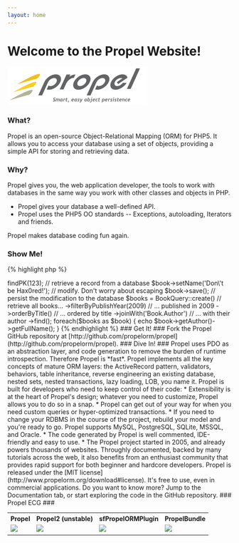 ```yaml
---
layout: home
---
```


# Welcome to the Propel Website! #

![Propel logo](./images/propel-logo.png)

### What? ###

Propel is an open-source Object-Relational Mapping (ORM) for PHP5. It allows you to access your database using a set of objects, providing a simple API for storing and retrieving data.

### Why? ###

Propel gives you, the web application developer, the tools to work with databases in the same way you work with other classes and objects in PHP.

* Propel gives your database a well-defined API.
* Propel uses the PHP5 OO standards -- Exceptions, autoloading, Iterators and friends.

Propel makes database coding fun again.

### Show Me! ###

{% highlight php %}
<?php
$book = BookQuery::create()->findPK(123); // retrieve a record from a database
$book->setName('Don\'t be Hax0red!'); // modify. Don't worry about escaping
$book->save(); // persist the modification to the database

$books = BookQuery::create()  // retrieve all books...
  ->filterByPublishYear(2009) // ... published in 2009
  ->orderByTitle()            // ... ordered by title
  ->joinWith('Book.Author')   // ... with their author
  ->find();
foreach($books as $book) {
  echo  $book->getAuthor()->getFullName();
}
{% endhighlight %}

### Get It! ###

Fork the Propel GitHub repository at [http://github.com/propelorm/propel](http://github.com/propelorm/propel).

### Dive In! ###

Propel uses PDO as an abstraction layer, and code generation to remove the burden of runtime introspection. Therefore Propel is *fast*.

Propel implements all the key concepts of mature ORM layers: the ActiveRecord pattern, validators, behaviors, table inheritance, reverse engineering an existing database, nested sets, nested transactions, lazy loading, LOB, you name it.

Propel is built for developers who need to keep control of their code:

* Extensibility is at the heart of Propel's design; whatever you need to customize, Propel allows you to do so in a snap.
* Propel can get out of your way for when you need custom queries or hyper-optimized transactions.
* If you need to change your RDBMS in the course of the project, rebuild your model and you're ready to go. Propel supports MySQL, PostgreSQL, SQLite, MSSQL, and Oracle.
* The code generated by Propel is well commented, IDE-friendly and easy to use.
* The Propel project started in 2005, and already powers thousands of websites. Throughly documented, backed by many tutorials across the web, it also benefits from an enthusiast community that provides rapid support for both beginner and hardcore developers.

Propel is released under the [MIT license](http://www.propelorm.org/download#license). It's free to use, even in commercial applications.

Do you want to know more? Jump to the Documentation tab, or start exploring the code in the GitHub repository.


### Propel ECG ###

<table width="100%">
    <tr>
        <th>Propel</th>
        <th>Propel2 (unstable)</th>
        <th>sfPropelORMPlugin</th>
        <th>PropelBundle</th>
    </tr>
    <tr>
        <td><img src="http://ci.propelorm.org/job/Propel/lastBuild/buildStatus" /></td>
        <td><img src="http://ci.propelorm.org/job/Propel2/lastBuild/buildStatus" /></td>
        <td><img src="http://ci.propelorm.org/job/sfPropelORMPlugin/lastBuild/buildStatus" /></td>
        <td><img src="http://ci.propelorm.org/job/PropelBundle/lastBuild/buildStatus" /></td>
    </tr>
</table>
